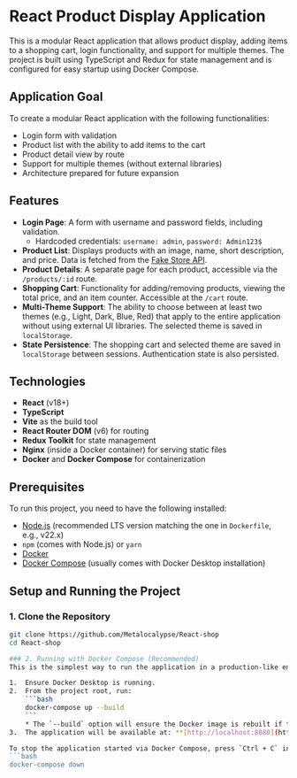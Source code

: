 # React Product Display Application

This is a modular React application that allows product display, adding items to a shopping cart, login functionality, and support for multiple themes. The project is built using TypeScript and Redux for state management and is configured for easy startup using Docker Compose.

## Application Goal

To create a modular React application with the following functionalities:
* Login form with validation
* Product list with the ability to add items to the cart
* Product detail view by route
* Support for multiple themes (without external libraries)
* Architecture prepared for future expansion

## Features

* **Login Page**: A form with username and password fields, including validation.
    * Hardcoded credentials: `username: admin`, `password: Admin123$`
* **Product List**: Displays products with an image, name, short description, and price. Data is fetched from the [Fake Store API](https://fakestoreapi.com/products).
* **Product Details**: A separate page for each product, accessible via the `/products/:id` route.
* **Shopping Cart**: Functionality for adding/removing products, viewing the total price, and an item counter. Accessible at the `/cart` route.
* **Multi-Theme Support**: The ability to choose between at least two themes (e.g., Light, Dark, Blue, Red) that apply to the entire application without using external UI libraries. The selected theme is saved in `localStorage`.
* **State Persistence**: The shopping cart and selected theme are saved in `localStorage` between sessions. Authentication state is also persisted.

## Technologies

* **React** (v18+)
* **TypeScript**
* **Vite** as the build tool
* **React Router DOM** (v6) for routing
* **Redux Toolkit** for state management
* **Nginx** (inside a Docker container) for serving static files
* **Docker** and **Docker Compose** for containerization

## Prerequisites

To run this project, you need to have the following installed:
* [Node.js](https://nodejs.org/) (recommended LTS version matching the one in `Dockerfile`, e.g., v22.x)
* `npm` (comes with Node.js) or `yarn`
* [Docker](https://www.docker.com/products/docker-desktop/)
* [Docker Compose](https://docs.docker.com/compose/install/) (usually comes with Docker Desktop installation)

## Setup and Running the Project

### 1. Clone the Repository
```bash
git clone https://github.com/Metalocalypse/React-shop
cd React-shop

### 2. Running with Docker Compose (Recommended)
This is the simplest way to run the application in a production-like environment.

1.  Ensure Docker Desktop is running.
2.  From the project root, run:
    ```bash
    docker-compose up --build
    ```
    * The `--build` option will ensure the Docker image is rebuilt if there have been changes to the `Dockerfile` or code. For subsequent runs without changes, `docker-compose up` is sufficient.
3.  The application will be available at: **[http://localhost:8080](http://localhost:8080)**

To stop the application started via Docker Compose, press `Ctrl + C` in the terminal where it's running, and then you can run:
```bash
docker-compose down